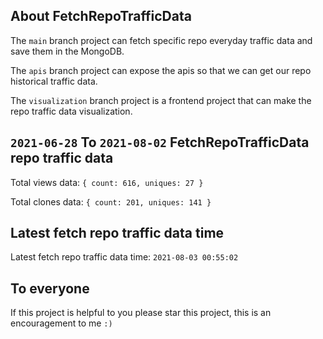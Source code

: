 ## About FetchRepoTrafficData

The `main` branch project can fetch specific repo everyday traffic data and save them in the MongoDB.

The `apis` branch project can expose the apis so that we can get our repo historical traffic data.

The `visualization` branch project is a frontend project that can make the repo traffic data visualization.

## `2021-06-28` To `2021-08-02` FetchRepoTrafficData repo traffic data

Total views data: `{ count: 616, uniques: 27 }`

Total clones data: `{ count: 201, uniques: 141 }`

## Latest fetch repo traffic data time

Latest fetch repo traffic data time: `2021-08-03 00:55:02`

## To everyone

If this project is helpful to you please star this project, this is an encouragement to me `:)`



